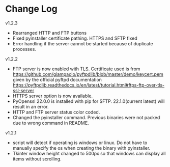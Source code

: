 # Change Log

v1.2.3
- Rearranged HTTP and FTP buttons
- Fixed pyinstaller certificate pathing. HTTPS and SFTP fixed
- Error handling if the server cannot be started because of duplicate processes.

v1.2.2
- FTP server is now enabled with TLS. Certificate used is from https://github.com/giampaolo/pyftpdlib/blob/master/demo/keycert.pem given by the official pyftpd documentation https://pyftpdlib.readthedocs.io/en/latest/tutorial.html#ftps-ftp-over-tls-ssl-server
- HTTPS server option is now available.
- PyOpenssl 22.0.0 is installed with pip for SFTP. 22.1.0(current latest) will result in an error.
- HTTP and FTP server status color coded.
- Changed the pyinstaller command. Previous binaries were not packed due to wrong command in README.

v1.2.1
- script will detect if operating is windows or linux. Do not have to manually specify the os when creating the binary with pyinstaller.
- Tkinter window height changed to 500px so that windows can display all items without scrolling.
